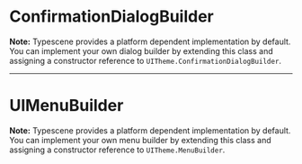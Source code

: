 # ConfirmationDialogBuilder
**Note:** Typescene provides a platform dependent implementation by default. You can implement your own dialog builder by extending this class and assigning a constructor reference to `UITheme.ConfirmationDialogBuilder`.

---
# UIMenuBuilder
**Note:** Typescene provides a platform dependent implementation by default. You can implement your own menu builder by extending this class and assigning a constructor reference to `UITheme.MenuBuilder`.
